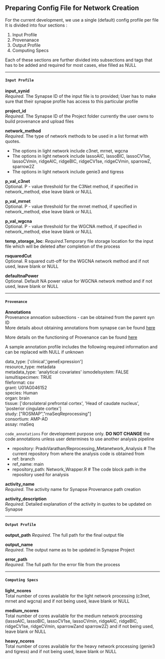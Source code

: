    
## Preparing Config File for Network Creation 

For the current development, we use a single (default) config profile per file
 It is divided into four sections :
 
  1. Input Profile
  2. Provenanace
  3. Output Profile
  4. Computing Specs
  
 Each of these sections are further divided into subsections and tags that has to be added and required for most cases, else filled as NULL

***
#### `Input Profile`   



  
**input_synid**     
*Required*. The Synapse ID of the input file is to provided; User has to make sure that their synapse profile has access to this particular profile
    
**project_id**    
*Required*. The Synapse ID of the Project folder currently the user owns to build provenance and upload files 
    
**network_method**    
*Required*. The type of network methods to be used in a list format with quotes. 

  - The options in light network include c3net, mrnet, wgcna
  - The options in light network include lassoAIC, lassoBIC, lassoCV1se, lassoCVmin, ridgeAIC, ridgeBIC, ridgeCV1se, ridgeCVmin, sparrowZ, sparrow2Z
  - The options in light network include genie3 and tigress
     
**p_val_c3net**  
Optional. P - value threshold for the C3Net method, if specified in network_method, else leave blank or NULL
    
**p_val_mrnet**   
Optional. P - value threshold for the mrnet method, if specified in network_method, else leave blank or NULL
    
**p_val_wgcna**   
Optional. P - value threshold for the WGCNA method, if specified in network_method, else leave blank or NULL
    
**temp_storage_loc**: *Required*.Temporary file storage location for the input file which will be deleted after completion of the process
    
**rsquaredCut**   
Optional. R squared cutt-off for the WGCNA network method and if not used, leave blank or NULL
    
**defaultnaPower**   
Optional. Default NA power value for WGCNA network method and if not used, leave blank or NULL
    
***

#### `Provenance`      
    
**Annotations**   
Provenance annoation subsections - can be obtained from the parent syn ID   
More details about obtaining annotations from synapse can be found [here](https://help.synapse.org/docs/Annotations-and-Queries.2011070649.html)  

More details on the functioning of Provenance can be found [here](https://help.synapse.org/docs/Provenance.1972470373.html)  

A sample annotation profile includes the following required information and can be replaced with NULL if unknown


data_type: ['clinical','geneExpression']   
resource_type: metadata   
metadata_type: 'analytical covariates' 
ismodelsystem: FALSE   
ismultispecimen: TRUE  
fileformat: csv  
grant: U01AG046152  
species: Human  
organ: brain  
tissue: ['dorsolateral prefrontal cortex', 'Head of caudate nucleus', 'posterior cingulate cortex']  
study: ["ROSMAP","rnaSeqReprocessing"]  
consortium: AMP-AD  
assay: rnaSeq  
      
`code_annotations`  For development purpose only. **DO NOT CHANGE** the code annotations unless user determines to use another analysis pipeline

  - repository: PradoVarathan/Reprocessing_Metanetwork_Analysis # The current repository from where the analysis code is obtained from
  - ref: branch  
  - ref_name: main  
  - repository_path: Network_Wrapper.R # The code block path in the repository used for analysis   

**activity_name**    
*Required*. The activity name for Synapse Provenance path creation  

**activity_description**  
*Required*. Detailed explanation of the activity in quotes to be updated on Synapse  


***
#### `Output Profile`  

**output_path** 
*Required*. The full path for the final output file  

**output_name**  
*Required*. The output name as to be updated in Synapse Project  

**error_path**   
*Required*. The full path for the error file from the process  

***    
#### `Computing Specs`

**light_ncores**  
Total number of cores available for the light network processing (c3net, mrnet and wgcna) and if not being used, leave blank or NULL   


**medium_ncores**   
Total number of cores available for the medium network processing (lassoAIC, lassoBIC, lassoCV1se, lassoCVmin, ridgeAIC, ridgeBIC, ridgeCV1se, ridgeCVmin, sparrowZand sparrow2Z) and if not being used, leave blank or NULL   


**heavy_ncores**   
Total number of cores available for the heavy network processing (genie3 and tigress) and if not being used, leave blank or NULL   

    
